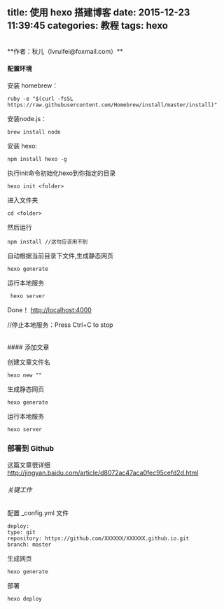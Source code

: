title: 使用 hexo 搭建博客
date: 2015-12-23 11:39:45
categories: 教程
tags: hexo
---
<br>
**作者：秋儿（lvruifei@foxmail.com）**

<br>

####	配置环境

 安装 homebrew：

	ruby -e "$(curl -fsSL https://raw.githubusercontent.com/Homebrew/install/master/install)"
	
安装node.js：

	brew install node

安装 hexo:

	npm install hexo -g

<!-- more -->

执行init命令初始化hexo到你指定的目录

	hexo init <folder>
	
进入文件夹

	cd <folder>
然后运行

	npm install //这句应该用不到
	
自动根据当前目录下文件,生成静态网页

	hexo generate
	
运行本地服务

	 hexo server 
	 
Done！
<http://localhost:4000>


//停止本地服务：Press Ctrl+C to stop


<br>
####	添加文章

创建文章文件名

	hexo new ""
	
生成静态网页

	hexo generate
	
运行本地服务
	
	hexo server


###	部署到 Github

这篇文章很详细
<http://jingyan.baidu.com/article/d8072ac47aca0fec95cefd2d.html>

######	关键工作
配置 _config.yml 文件

	deploy:
 	type: git
 	repository: https://github.com/XXXXXX/XXXXXX.github.io.git
 	branch: master


生成网页

	hexo generate
	
部署
	
	hexo deploy

